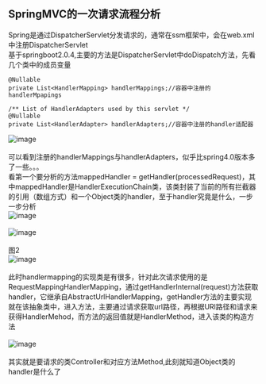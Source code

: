 SpringMVC的一次请求流程分析
---
Spring是通过DispatcherServlet分发请求的，通常在ssm框架中，会在web.xml中注册DispatcherServlet<br>
基于springboot2.0.4,主要的方法是DispatcherServlet中doDispatch方法，先看几个类中的成员变量<br>
~~~
@Nullable
private List<HandlerMapping> handlerMappings;//容器中注册的handlerMpapings

/** List of HandlerAdapters used by this servlet */
@Nullable
private List<HandlerAdapter> handlerAdapters;//容器中注册的handler适配器 
~~~
![image](https://github.com/wangda7/77/blob/master/picture/28.png)<br><br>
可以看到注册的handlerMappings与handlerAdapters，似乎比spring4.0版本多了一些。。。<br>
看第一个要分析的方法mappedHandler = getHandler(processedRequest)，其中mappedHandler是HandlerExecutionChain类，该类封装了当前的所有拦截器的引用（数组方式）和一个Object类的handler，至于handler究竟是什么，一步一步分析<br>
![image](https://github.com/wangda7/77/blob/master/picture/29.png)<br><br>
![image](https://github.com/wangda7/77/blob/master/picture/31.png)<br><br>
图2<br>
![image](https://github.com/wangda7/77/blob/master/picture/32.png)<br><br>
此时handlermapping的实现类是有很多，针对此次请求使用的是RequestMappingHandlerMapping，通过getHandlerInternal(request)方法获取handler，它继承自AbstractUrlHandlerMapping，getHandler方法的主要实现就在该抽象类中，进入方法，主要通过请求获取url路径，再根据URl路径和请求来获得HandlerMehod，而方法的返回值就是HandlerMethod，进入该类的构造方法<br><br>
![image](https://github.com/wangda7/77/blob/master/picture/30.png)<br><br>
其实就是要请求的类Controller和对应方法Method,此刻就知道Object类的handler是什么了
